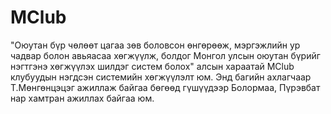 # MClub
"Оюутан бүр чөлөөт цагаа зөв боловсон өнгөрөөж, мэргэжлийн ур чадвар болон  авьяасаа хөгжүүлж, болдог Монгол улсын оюутан бүрийг нэгтгэнэ
 хөгжүүлэх шилдэг систем болох" алсын хараатай MClub клубуудын нэгдсэн системийн хөгжүүлэлт юм. Энд багийн ахлагчаар Т.Мөнгөнцэцэг ажиллаж байгаа бөгөөд гүшүүдээр Болормаа, Пүрэвбат нар хамтран ажиллах байгаа юм.
